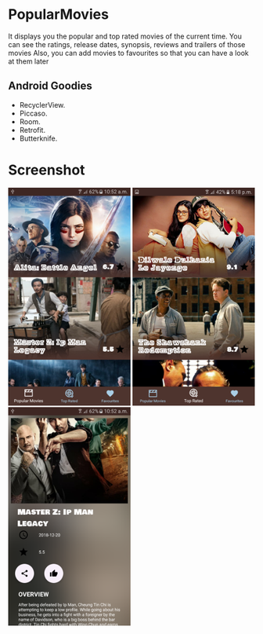 # PopularMovies
It displays you the popular and top rated movies of the current time. You can see the ratings, release dates, synopsis, reviews and trailers of those movies
Also, you can add movies to favourites so that you can have a look at them later

## Android Goodies
- RecyclerView.
- Piccaso. 
- Room. 
- Retrofit.
- Butterknife.

# Screenshot
<img src ="https://github.com/sukhbeer/MoviesApp/blob/master/image/Screenshot_20190313-105237.png" width="250">  <img src = "https://github.com/sukhbeer/MoviesApp/blob/master/image/Screenshot_20190311-171829.png" width="250"> <img src = "https://github.com/sukhbeer/MoviesApp/blob/master/image/Screenshot_20190313-105203.png" width="250">  



